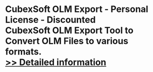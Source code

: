 # CubexSoft OLM Export - Personal License - Discounted<br />CubexSoft OLM Export Tool to Convert OLM Files to various formats.<br />[>> Detailed information](https://secure.shareit.com/shareit/product.html?productid=300854148&affiliateid=200057808)